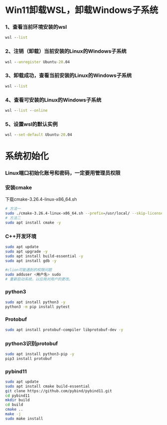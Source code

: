 # Win11卸载WSL，卸载Windows子系统

### 1、查看当前环境安装的wsl

```cmd
wsl --list
```



### 2、注销（卸载）当前安装的Linux的Windows子系统

```cmd
wsl --unregister Ubuntu-20.04
```



### 3、卸载成功，查看当前安装的Linux的Windows子系统

```cmd
wsl --list
```



### 4、查看可安装的Linux的Windows子系统

```cmd
wsl --list --online
```



### 5、设置wsl的默认实例

```cmd
wsl --set-default Ubuntu-20.04
```



# 系统初始化

### Linux端口初始化账号和密码，一定要用管理员权限



### 安装cmake

下载cmake-3.26.4-linux-x86_64.sh

```sh
# 方法一
sudo ./cmake-3.26.4-linux-x86_64.sh --prefix=/usr/local/ --skip-license 
# 方法二
sudo apt install cmake -y
```



### C++开发环境

```sh
sudo apt update
sudo apt upgrade -y
sudo apt install build-essential -y
sudo apt install gdb -y

#clion可能遇到的权限问题
sudo adduser <用户名> sudo
# 重新启动系统，以应用对用户的更改。
```

### python3

```sh
sudo apt install python3 -y
python3 -m pip install pytest
```

### Protobuf

```sh
sudo apt install protobuf-compiler libprotobuf-dev -y
```

### python3识别protobuf

```sh 
sudo apt install python3-pip -y
pip3 install protobuf
```



### pybind11

```sh
sudo apt update
sudo apt install cmake build-essential
git clone https://github.com/pybind/pybind11.git
cd pybind11
mkdir build
cd build
cmake ..
make -j
sudo make install
```







